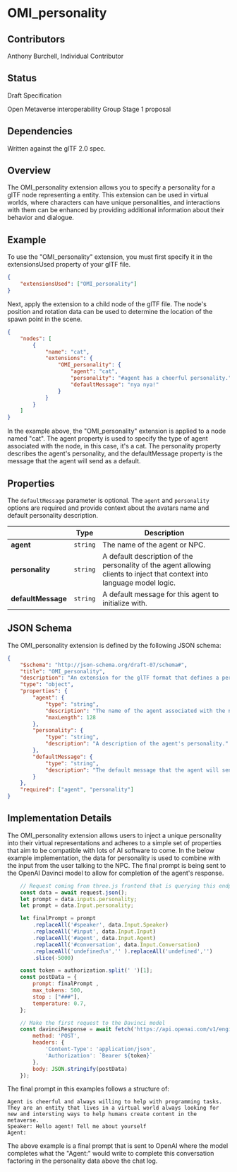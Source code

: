# OMI_personality

## Contributors
Anthony Burchell, Individual Contributor

## Status
Draft Specification

Open Metaverse interoperability Group Stage 1 proposal

## Dependencies
Written against the glTF 2.0 spec.

## Overview
The OMI_personality extension allows you to specify a personality for a glTF node representing a entity. This extension can be used in virtual worlds, where characters can have unique personalities, and interactions with them can be enhanced by providing additional information about their behavior and dialogue.

## Example

To use the "OMI_personality" extension, you must first specify it in the extensionsUsed property of your glTF file.

```json
{
	"extensionsUsed": ["OMI_personality"]
}
```

Next, apply the extension to a child node of the glTF file. The node's position and rotation data can be used to determine the location of the spawn point in the scene.

```json
{
	"nodes": [
		{
			"name": "cat",
			"extensions": {
				"OMI_personality": {
					"agent": "cat",
					"personality": "#agent has a cheerful personality.",
					"defaultMessage": "nya nya!"
				}
			}
		}
	]
}
```

In the example above, the "OMI_personality" extension is applied to a node named "cat". The agent property is used to specify the type of agent associated with the node, in this case, it's a cat. The personality property describes the agent's personality, and the defaultMessage property is the message that the agent will send as a default.

## Properties

The `defaultMessage` parameter is optional. The `agent` and `personality` options are required and provide context about the avatars name and default personality description.

|           | Type     | Description                                                                                                   |
| ----------| -------- | ------------------------------------------------------------------------------------------------------------- |
| **agent** | `string` | The name of the agent or NPC.                     |
| **personality** | `string` | A default description of the personality of the agent allowing clients to inject that context into language model logic. |
| **defaultMessage** | `string` | A default message for this agent to initialize with. |

## JSON Schema
The OMI_personality extension is defined by the following JSON schema:

```json
{
	"$schema": "http://json-schema.org/draft-07/schema#",
	"title": "OMI_personality",
	"description": "An extension for the glTF format that defines a personality for a node and an endpoint where additional information can be queried.",
	"type": "object",
	"properties": {
		"agent": {
			"type": "string",
			"description": "The name of the agent associated with the node.",
			"maxLength": 128
		},
		"personality": {
			"type": "string",
			"description": "A description of the agent's personality."
		},
		"defaultMessage": {
			"type": "string",
			"description": "The default message that the agent will send on initialization."
		}
	},
	"required": ["agent", "personality"]
}
```

## Implementation Details

The OMI_personality extension allows users to inject a unique personality into their virtual representations and adheres to a simple set of properties that aim to be compatible with lots of AI software to come. In the below example implementation, the data for personality is used to combine with the input from the user talking to the NPC. The final prompt is being sent to the OpenAI Davinci model to allow for completion of the agent's response.

```js
	// Request coming from three.js frontend that is querying this endpoint making a call to the GPT-3 model. Contains the Personality data embeded in the NPC file.
    const data = await request.json();
    let prompt = data.inputs.personality;
    let prompt = data.Input.personality;

    let finalPrompt = prompt
        .replaceAll('#speaker', data.Input.Speaker)
        .replaceAll('#input', data.Input.Input)
        .replaceAll('#agent', data.Input.Agent)
        .replaceAll('#conversation', data.Input.Conversation)
        .replaceAll('undefined\n','' ).replaceAll('undefined','')
        .slice(-5000)

    const token = authorization.split(' ')[1];
    const postData = {
        prompt: finalPrompt	,
        max_tokens: 500,
        stop : ["###"],
        temperature: 0.7,
    };

    // Make the first request to the Davinci model
    const davinciResponse = await fetch('https://api.openai.com/v1/engines/text-davinci-003/completions', {
        method: 'POST',
        headers: {
            'Content-Type': 'application/json',
            'Authorization': `Bearer ${token}`
        },
        body: JSON.stringify(postData)
    });

```

 The final prompt in this examples follows a structure of:

```
Agent is cheerful and always willing to help with programming tasks. They are an entity that lives in a virtual world always looking for new and intersting ways to help humans create content in the metaverse. 
Speaker: Hello agent! Tell me about yourself
Agent: 
```

The above example is a final prompt that is sent to OpenAI where the model completes what the "Agent:" would write to complete this conversation factoring in the personality data above the chat log.
